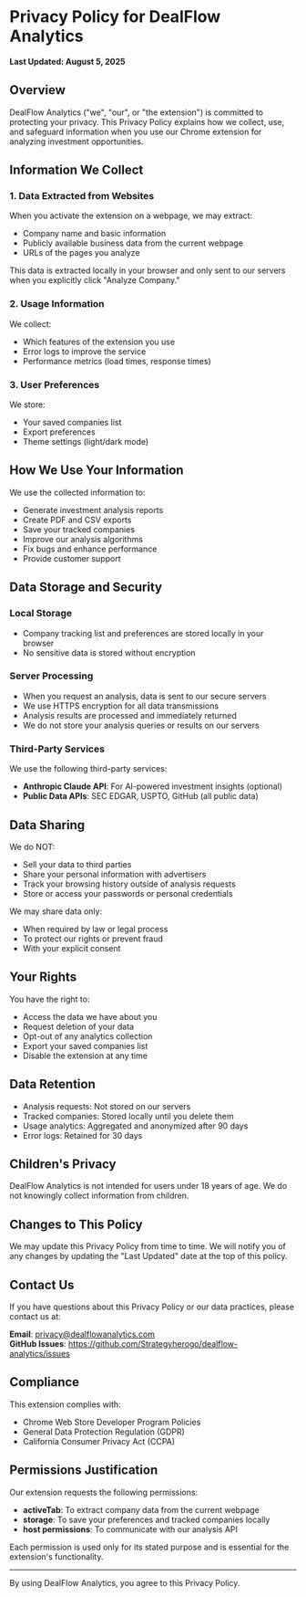 # Privacy Policy for DealFlow Analytics

**Last Updated: August 5, 2025**

## Overview

DealFlow Analytics ("we", "our", or "the extension") is committed to protecting your privacy. This Privacy Policy explains how we collect, use, and safeguard information when you use our Chrome extension for analyzing investment opportunities.

## Information We Collect

### 1. Data Extracted from Websites
When you activate the extension on a webpage, we may extract:
- Company name and basic information
- Publicly available business data from the current webpage
- URLs of the pages you analyze

This data is extracted locally in your browser and only sent to our servers when you explicitly click "Analyze Company."

### 2. Usage Information
We collect:
- Which features of the extension you use
- Error logs to improve the service
- Performance metrics (load times, response times)

### 3. User Preferences
We store:
- Your saved companies list
- Export preferences
- Theme settings (light/dark mode)

## How We Use Your Information

We use the collected information to:
- Generate investment analysis reports
- Create PDF and CSV exports
- Save your tracked companies
- Improve our analysis algorithms
- Fix bugs and enhance performance
- Provide customer support

## Data Storage and Security

### Local Storage
- Company tracking list and preferences are stored locally in your browser
- No sensitive data is stored without encryption

### Server Processing
- When you request an analysis, data is sent to our secure servers
- We use HTTPS encryption for all data transmissions
- Analysis results are processed and immediately returned
- We do not store your analysis queries or results on our servers

### Third-Party Services
We use the following third-party services:
- **Anthropic Claude API**: For AI-powered investment insights (optional)
- **Public Data APIs**: SEC EDGAR, USPTO, GitHub (all public data)

## Data Sharing

We do NOT:
- Sell your data to third parties
- Share your personal information with advertisers
- Track your browsing history outside of analysis requests
- Store or access your passwords or personal credentials

We may share data only:
- When required by law or legal process
- To protect our rights or prevent fraud
- With your explicit consent

## Your Rights

You have the right to:
- Access the data we have about you
- Request deletion of your data
- Opt-out of any analytics collection
- Export your saved companies list
- Disable the extension at any time

## Data Retention

- Analysis requests: Not stored on our servers
- Tracked companies: Stored locally until you delete them
- Usage analytics: Aggregated and anonymized after 90 days
- Error logs: Retained for 30 days

## Children's Privacy

DealFlow Analytics is not intended for users under 18 years of age. We do not knowingly collect information from children.

## Changes to This Policy

We may update this Privacy Policy from time to time. We will notify you of any changes by updating the "Last Updated" date at the top of this policy.

## Contact Us

If you have questions about this Privacy Policy or our data practices, please contact us at:

**Email**: privacy@dealflowanalytics.com  
**GitHub Issues**: https://github.com/Strategyherogo/dealflow-analytics/issues

## Compliance

This extension complies with:
- Chrome Web Store Developer Program Policies
- General Data Protection Regulation (GDPR)
- California Consumer Privacy Act (CCPA)

## Permissions Justification

Our extension requests the following permissions:

- **activeTab**: To extract company data from the current webpage
- **storage**: To save your preferences and tracked companies locally
- **host permissions**: To communicate with our analysis API

Each permission is used only for its stated purpose and is essential for the extension's functionality.

---

By using DealFlow Analytics, you agree to this Privacy Policy.